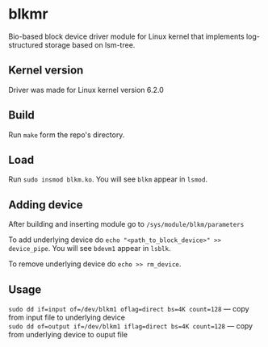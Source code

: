 # blkmr

Bio-based block device driver module for Linux kernel that implements log-structured storage based on lsm-tree.

## Kernel version

Driver was made for Linux kernel version 6.2.0

## Build

Run `make` form the repo's directory.

## Load

Run `sudo insmod blkm.ko`.
You will see `blkm` appear in `lsmod`.

## Adding device

After building and inserting module go to `/sys/module/blkm/parameters`

To add underlying device do `echo "<path_to_block_device>" >> device_pipe`.
You will see `bdevm1` appear in `lsblk`.  

To remove underlying device do `echo >> rm_device`.  

## Usage 
`sudo dd if=input of=/dev/blkm1 oflag=direct bs=4K count=128` — copy from input file to underlying device   
`sudo dd of=output if=/dev/blkm1 iflag=direct bs=4K count=128` —  copy from underlying device to ouput file
